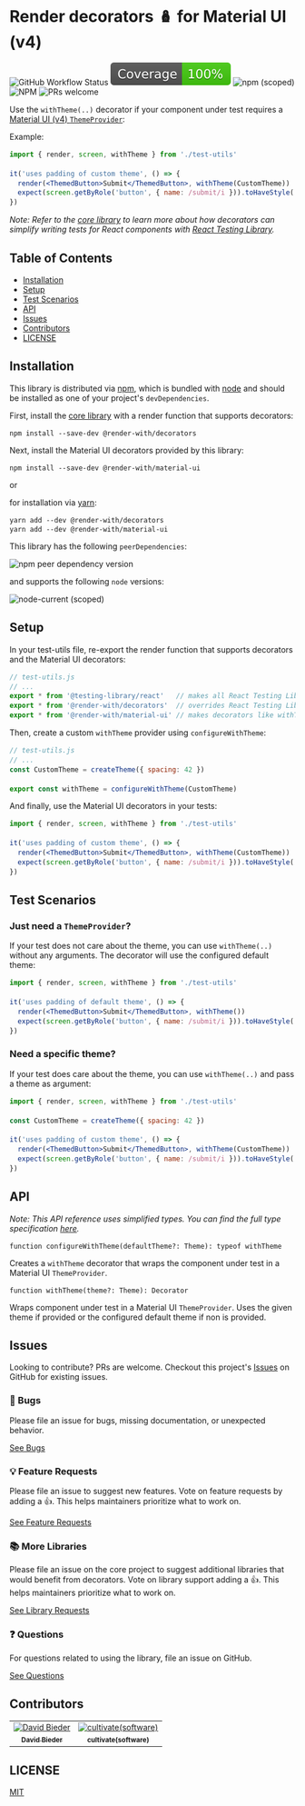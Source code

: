 # Render decorators 🪆 for Material UI (v4)

![GitHub Workflow Status](https://img.shields.io/github/actions/workflow/status/cultivate-software/render-with-material-ui/release.yml?branch=main)
![Code Coverage](docs/coverage-badge.svg)
![npm (scoped)](https://img.shields.io/npm/v/@render-with/material-ui)
![NPM](https://img.shields.io/npm/l/@render-with/material-ui)
![PRs welcome](https://img.shields.io/badge/PRs-welcome-bright%20green)

Use the `withTheme(..)` decorator if your component under test requires a [Material UI (v4) `ThemeProvider`](https://v4.mui.com/getting-started/installation/):

Example:

```jsx
import { render, screen, withTheme } from './test-utils'

it('uses padding of custom theme', () => {
  render(<ThemedButton>Submit</ThemedButton>, withTheme(CustomTheme))
  expect(screen.getByRole('button', { name: /submit/i })).toHaveStyle('padding: 42px')
})
```

_Note: Refer to the [core library](https://github.com/cultivate-software/render-with-decorators) to learn more about how decorators can simplify writing tests for React components with [React Testing Library](https://www.npmjs.com/package/@testing-library/react)._

## Table of Contents

- [Installation](#installation)
- [Setup](#setup)
- [Test Scenarios](#test-scenarios)
- [API](#api)
- [Issues](#issues)
- [Contributors](#contributors)
- [LICENSE](#license)

## Installation

This library is distributed via [npm](https://www.npmjs.com/), which is bundled with [node](https://nodejs.org/) and should be installed as one of your project's `devDependencies`.

First, install the [core library](https://github.com/cultivate-software/render-with-decorators) with a render function that supports decorators:

```shell
npm install --save-dev @render-with/decorators
```

Next, install the Material UI decorators provided by this library:

```shell
npm install --save-dev @render-with/material-ui
```

or

for installation via [yarn](https://classic.yarnpkg.com/):

```shell
yarn add --dev @render-with/decorators
yarn add --dev @render-with/material-ui
```

This library has the following `peerDependencies`:

![npm peer dependency version](https://img.shields.io/npm/dependency-version/@render-with/material-ui/peer/@material-ui/core)

and supports the following `node` versions:

![node-current (scoped)](https://img.shields.io/node/v/@render-with/material-ui)

## Setup

In your test-utils file, re-export the render function that supports decorators and the Material UI decorators:

```javascript
// test-utils.js
// ...
export * from '@testing-library/react'   // makes all React Testing Library's exports available
export * from '@render-with/decorators'  // overrides React Testing Library's render function
export * from '@render-with/material-ui' // makes decorators like withTheme(..) available
```

Then, create a custom `withTheme` provider using `configureWithTheme`:

```javascript
// test-utils.js
// ...
const CustomTheme = createTheme({ spacing: 42 })

export const withTheme = configureWithTheme(CustomTheme)
```

And finally, use the Material UI decorators in your tests:

```jsx
import { render, screen, withTheme } from './test-utils'

it('uses padding of custom theme', () => {
  render(<ThemedButton>Submit</ThemedButton>, withTheme(CustomTheme))
  expect(screen.getByRole('button', { name: /submit/i })).toHaveStyle('padding: 42px')
})
```

## Test Scenarios

### Just need a `ThemeProvider`?

If your test does not care about the theme, you can use `withTheme(..)` without any arguments. The decorator will use the configured default theme:

```jsx
import { render, screen, withTheme } from './test-utils'

it('uses padding of default theme', () => {
  render(<ThemedButton>Submit</ThemedButton>, withTheme())
  expect(screen.getByRole('button', { name: /submit/i })).toHaveStyle('padding: 8px')
})
```

### Need a specific theme?

If your test does care about the theme, you can use `withTheme(..)` and pass a theme as argument:

```jsx
import { render, screen, withTheme } from './test-utils'

const CustomTheme = createTheme({ spacing: 42 })

it('uses padding of custom theme', () => {
  render(<ThemedButton>Submit</ThemedButton>, withTheme(CustomTheme))
  expect(screen.getByRole('button', { name: /submit/i })).toHaveStyle('padding: 42px')
})
```

## API

_Note: This API reference uses simplified types. You can find the full type specification [here](https://github.com/cultivate-software/render-with-material-ui/blob/main/types/index.d.ts)._

```
function configureWithTheme(defaultTheme?: Theme): typeof withTheme
```

Creates a `withTheme` decorator that wraps the component under test in a Material UI `ThemeProvider`.

```
function withTheme(theme?: Theme): Decorator
```

Wraps component under test in a Material UI `ThemeProvider`. Uses the given theme if provided or the configured default theme if non is provided.

## Issues

Looking to contribute? PRs are welcome. Checkout this project's [Issues](https://github.com/cultivate-software/render-with-material-ui/issues?q=is%3Aissue+is%3Aopen) on GitHub for existing issues.

### 🐛 Bugs

Please file an issue for bugs, missing documentation, or unexpected behavior.

[See Bugs](https://github.com/cultivate-software/render-with-material-ui/issues?q=is%3Aissue+label%3Abug+is%3Aopen+sort%3Acreated-desc)

### 💡 Feature Requests

Please file an issue to suggest new features. Vote on feature requests by adding a 👍. This helps maintainers prioritize what to work on.

[See Feature Requests](https://github.com/cultivate-software/render-with-material-ui/issues?q=is%3Aissue+label%3Aenhancement+sort%3Areactions-%2B1-desc+is%3Aopen)

### 📚 More Libraries

Please file an issue on the core project to suggest additional libraries that would benefit from decorators. Vote on library support adding a 👍. This helps maintainers prioritize what to work on.

[See Library Requests](https://github.com/cultivate-software/render-with-decorators/issues?q=is%3Aissue+label%3Alibrary+sort%3Areactions-%2B1-desc+is%3Aopen)

### ❓ Questions

For questions related to using the library, file an issue on GitHub.

[See Questions](https://github.com/cultivate-software/render-with-material-ui/issues?q=is%3Aissue+label%3Aquestion+sort%3Areactions-%2B1-desc)

## Contributors

<table>
<tbody>
<tr>
  <td align="center">
    <a href="https://cultivate.software">
    <img alt="David Bieder" src="https://avatars.githubusercontent.com/u/9366720?v=4&s=100" />
    <br />
    <sub><b>David Bieder</b></sub>
    </a>
  </td>
  <td align="center">
    <a href="https://cultivate.software">
    <img alt="cultivate(software)" src="https://avatars.githubusercontent.com/u/31018345?v=4&s=100" />
    <br />
    <sub><b>cultivate(software)</b></sub>
    </a>
  </td>
</tr>
</tbody>
</table>

## LICENSE

[MIT](LICENSE)